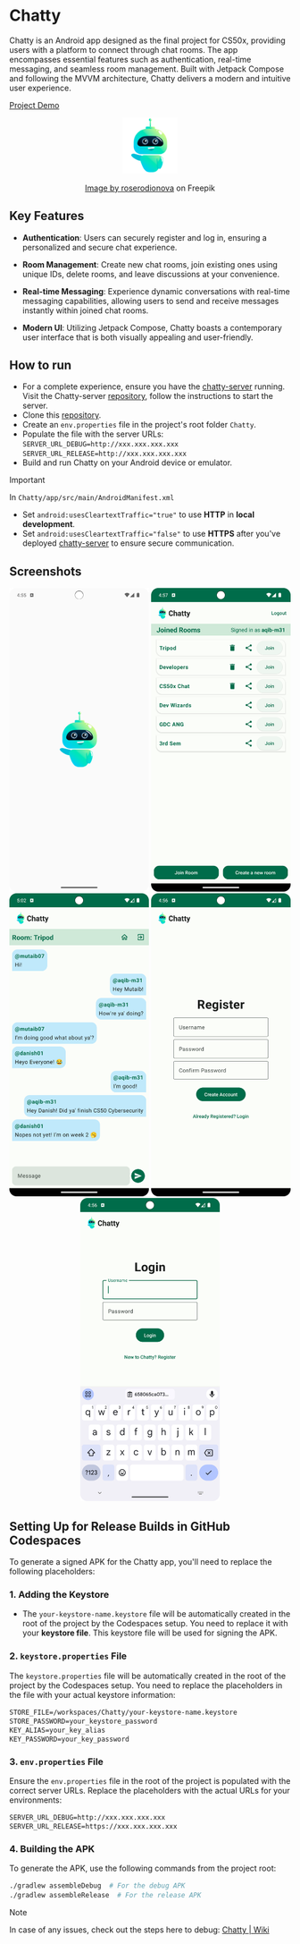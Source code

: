 # Chatty
Chatty is an Android app designed as the final project for CS50x, providing users with a platform to connect through chat rooms. The app encompasses essential features such as authentication, real-time messaging, and seamless room management. Built with Jetpack Compose and following the MVVM architecture, Chatty delivers a modern and intuitive user experience.

[Project Demo](https://youtu.be/PWJT77xy67c?si=JzBYxVbDB3jAFkF-)
<p style="text-align:center;" align="center"><img src="app\src\main\res\drawable-nodpi\chatty.png" width=100></p>
<p style="text-align:center;"><a href="https://www.freepik.com/free-vector/cute-bot-say-users-hello-chatbot-greets-online-consultation_4015765.htm#&position=0&from_view=author&uuid=cfb046d1-293f-4289-bde8-8e06133eb50f">Image by roserodionova</a> on Freepik</p>

## Key Features
- **Authentication**: Users can securely register and log in, ensuring a personalized and secure chat experience.

- **Room Management**: Create new chat rooms, join existing ones using unique IDs, delete rooms, and leave discussions at your convenience.

- **Real-time Messaging**: Experience dynamic conversations with real-time messaging capabilities, allowing users to send and receive messages instantly within joined chat rooms.

- **Modern UI**: Utilizing Jetpack Compose, Chatty boasts a contemporary user interface that is both visually appealing and user-friendly.

## How to run
- For a complete experience, ensure you have the [chatty-server](https://github.com/aqib-m31/chatty-server) running. Visit the Chatty-server [repository](https://github.com/aqib-m31/chatty-server), follow the instructions to start the server.
- Clone this [repository](https://github.com/aqib-m31/Chatty).
- Create an `env.properties` file in the project's root folder `Chatty`.
- Populate the file with the server URLs:
`SERVER_URL_DEBUG=http://xxx.xxx.xxx.xxx
SERVER_URL_RELEASE=http://xxx.xxx.xxx.xxx`
- Build and run Chatty on your Android device or emulator.


> [!IMPORTANT]
> In `Chatty/app/src/main/AndroidManifest.xml`
> - Set `android:usesCleartextTraffic="true"` to use **HTTP** in  **local development**.
> - Set `android:usesCleartextTraffic="false"` to use **HTTPS** after you've deployed [chatty-server](https://github.com/aqib-m31/chatty-server) to ensure secure communication.


## Screenshots
<section style="text-align:center" align="center">
    <img src='screenshots/start.png?raw=true' alt='logo' width='250px' />
    <img src='screenshots/joined_rooms.png?raw=true' alt='joined_room' width='250px' />
    <img src='screenshots/chat.png?raw=true' alt='chat' width='250px' />
    <img src='screenshots/register.png?raw=true' alt='register' width='250px' />
    <img src='screenshots/login.png?raw=true' alt='login' width='250px' />
</section>


## Setting Up for Release Builds in GitHub Codespaces

To generate a signed APK for the Chatty app, you'll need to replace the following placeholders:

### 1. Adding the Keystore
- The `your-keystore-name.keystore` file will be automatically created in the root of the project by the Codespaces setup. You need to replace it with your **keystore file**. This keystore file will be used for signing the APK.

### 2. `keystore.properties` File
The `keystore.properties` file will be automatically created in the root of the project by the Codespaces setup. You need to replace the placeholders in the file with your actual keystore information:

```properties
STORE_FILE=/workspaces/Chatty/your-keystore-name.keystore
STORE_PASSWORD=your_keystore_password
KEY_ALIAS=your_key_alias
KEY_PASSWORD=your_key_password
```

### 3. `env.properties` File
Ensure the `env.properties` file in the root of the project is populated with the correct server URLs. Replace the placeholders with the actual URLs for your environments:

```properties
SERVER_URL_DEBUG=http://xxx.xxx.xxx.xxx
SERVER_URL_RELEASE=https://xxx.xxx.xxx.xxx
```

### 4. Building the APK
To generate the APK, use the following commands from the project root:

```bash
./gradlew assembleDebug  # For the debug APK
./gradlew assembleRelease  # For the release APK
```

> [!NOTE]
> In case of any issues, check out the steps here to debug: [Chatty | Wiki](https://github.com/aqib-m31/Chatty/wiki)
